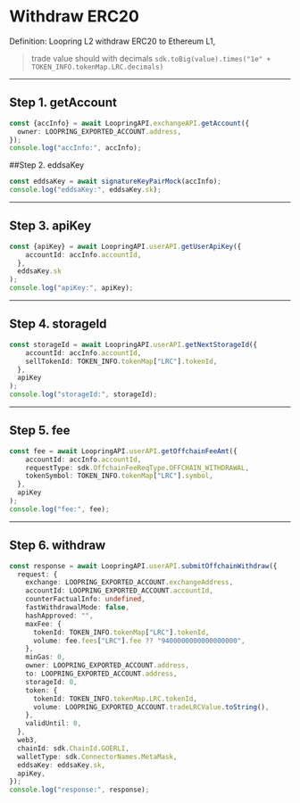 # Withdraw ERC20

Definition: Loopring L2 withdraw ERC20 to Ethereum L1,
> trade value should with decimals `sdk.toBig(value).times("1e" + TOKEN_INFO.tokenMap.LRC.decimals)`

***

## Step 1. getAccount

```ts
const {accInfo} = await LoopringAPI.exchangeAPI.getAccount({
  owner: LOOPRING_EXPORTED_ACCOUNT.address,
});
console.log("accInfo:", accInfo);
```

##Step 2.  eddsaKey

```ts
const eddsaKey = await signatureKeyPairMock(accInfo);
console.log("eddsaKey:", eddsaKey.sk);
```

***

## Step 3. apiKey

```ts
const {apiKey} = await LoopringAPI.userAPI.getUserApiKey({
    accountId: accInfo.accountId,
  },
  eddsaKey.sk
);
console.log("apiKey:", apiKey);

```

***

## Step 4. storageId

```ts
const storageId = await LoopringAPI.userAPI.getNextStorageId({
    accountId: accInfo.accountId,
    sellTokenId: TOKEN_INFO.tokenMap["LRC"].tokenId,
  },
  apiKey
);
console.log("storageId:", storageId);

```

***

## Step 5. fee

```ts
const fee = await LoopringAPI.userAPI.getOffchainFeeAmt({
    accountId: accInfo.accountId,
    requestType: sdk.OffchainFeeReqType.OFFCHAIN_WITHDRAWAL,
    tokenSymbol: TOKEN_INFO.tokenMap["LRC"].symbol,
  },
  apiKey
);
console.log("fee:", fee);

```

***

## Step 6. withdraw

```ts
const response = await LoopringAPI.userAPI.submitOffchainWithdraw({
  request: {
    exchange: LOOPRING_EXPORTED_ACCOUNT.exchangeAddress,
    accountId: LOOPRING_EXPORTED_ACCOUNT.accountId,
    counterFactualInfo: undefined,
    fastWithdrawalMode: false,
    hashApproved: "",
    maxFee: {
      tokenId: TOKEN_INFO.tokenMap["LRC"].tokenId,
      volume: fee.fees["LRC"].fee ?? "9400000000000000000",
    },
    minGas: 0,
    owner: LOOPRING_EXPORTED_ACCOUNT.address,
    to: LOOPRING_EXPORTED_ACCOUNT.address,
    storageId: 0,
    token: {
      tokenId: TOKEN_INFO.tokenMap.LRC.tokenId,
      volume: LOOPRING_EXPORTED_ACCOUNT.tradeLRCValue.toString(),
    },
    validUntil: 0,
  },
  web3,
  chainId: sdk.ChainId.GOERLI,
  walletType: sdk.ConnectorNames.MetaMask,
  eddsaKey: eddsaKey.sk,
  apiKey,
});
console.log("response:", response);
```